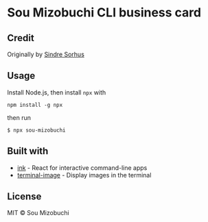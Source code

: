 # Sou Mizobuchi CLI business card

## Credit

Originally by [Sindre Sorhus](https://github.com/sindresorhus/sindresorhus/)


## Usage

Install Node.js, then install `npx` with
```
npm install -g npx
```
then run
```
$ npx sou-mizobuchi
```


## Built with

- [ink](https://github.com/vadimdemedes/ink) - React for interactive command-line apps
- [terminal-image](https://github.com/sindresorhus/terminal-image) - Display images in the terminal


## License

MIT © Sou Mizobuchi
